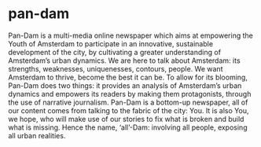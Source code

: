 # pan-dam

Pan-Dam is a multi-media online newspaper which aims at empowering the Youth of Amsterdam to participate in an innovative, sustainable development of the city, by cultivating a greater understanding of Amsterdam’s urban dynamics. We are here to talk about Amsterdam: its strengths, weaknesses, uniquenesses, contours, people. We want Amsterdam to thrive, become the best it can be. To allow for its blooming, Pan-Dam does two things: it provides an analysis of Amsterdam’s urban dynamics and empowers its readers by making them protagonists, through the use of narrative journalism. Pan-Dam is a bottom-up newspaper, all of our content comes from talking to the fabric of the city: You. It is also You, we hope, who will make use of our stories to fix what is broken and build what is missing. Hence the name, ‘all’-Dam: involving all people, exposing all urban realities.